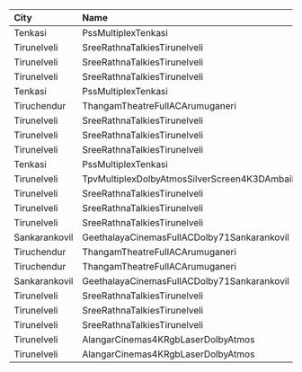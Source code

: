 | City          | Name                                            |  Time | Type        | Price | Capacity | Booked |
| :------------ | :---------------------------------------------- | ----: | :---------- | ----: | -------: | -----: |
| Tenkasi       | PssMultiplexTenkasi                             | 11:00 | FirstClass  |  130₹ |      286 |     52 |
| Tirunelveli   | SreeRathnaTalkiesTirunelveli                    | 11:30 | Balcony     |  130₹ |      237 |    126 |
| Tirunelveli   | SreeRathnaTalkiesTirunelveli                    | 11:30 | FirstClass  |  100₹ |      149 |     74 |
| Tirunelveli   | SreeRathnaTalkiesTirunelveli                    | 11:30 | SecondClass |  100₹ |      320 |    158 |
| Tenkasi       | PssMultiplexTenkasi                             | 14:00 | FirstClass  |  130₹ |      286 |     52 |
| Tiruchendur   | ThangamTheatreFullACArumuganeri                 | 14:30 | FirstClass  |  100₹ |      217 |      6 |
| Tirunelveli   | SreeRathnaTalkiesTirunelveli                    | 14:40 | Balcony     |  130₹ |      237 |    126 |
| Tirunelveli   | SreeRathnaTalkiesTirunelveli                    | 14:40 | FirstClass  |  100₹ |      149 |     74 |
| Tirunelveli   | SreeRathnaTalkiesTirunelveli                    | 14:40 | SecondClass |  100₹ |      320 |    158 |
| Tenkasi       | PssMultiplexTenkasi                             | 18:00 | FirstClass  |  130₹ |      286 |     52 |
| Tirunelveli   | TpvMultiplexDolbyAtmosSilverScreen4K3DAmbaiRoad | 18:15 | FirstClass  |   50₹ |      168 |     89 |
| Tirunelveli   | SreeRathnaTalkiesTirunelveli                    | 18:30 | Balcony     |  130₹ |      237 |    126 |
| Tirunelveli   | SreeRathnaTalkiesTirunelveli                    | 18:30 | FirstClass  |  100₹ |      149 |     74 |
| Tirunelveli   | SreeRathnaTalkiesTirunelveli                    | 18:30 | SecondClass |  100₹ |      320 |    158 |
| Sankarankovil | GeethalayaCinemasFullACDolby71Sankarankovil     | 18:30 | FirstClass  |  100₹ |      374 |    187 |
| Tiruchendur   | ThangamTheatreFullACArumuganeri                 | 18:30 | FirstClass  |  100₹ |      217 |      6 |
| Tiruchendur   | ThangamTheatreFullACArumuganeri                 | 22:15 | FirstClass  |  100₹ |      217 |      6 |
| Sankarankovil | GeethalayaCinemasFullACDolby71Sankarankovil     | 22:30 | FirstClass  |  100₹ |      374 |    187 |
| Tirunelveli   | SreeRathnaTalkiesTirunelveli                    | 22:30 | Balcony     |  130₹ |      237 |    126 |
| Tirunelveli   | SreeRathnaTalkiesTirunelveli                    | 22:30 | FirstClass  |  100₹ |      149 |     74 |
| Tirunelveli   | SreeRathnaTalkiesTirunelveli                    | 22:30 | SecondClass |  100₹ |      320 |    158 |
| Tirunelveli   | AlangarCinemas4KRgbLaserDolbyAtmos              | 22:31 | Platinum    |  100₹ |      192 |     72 |
| Tirunelveli   | AlangarCinemas4KRgbLaserDolbyAtmos              | 22:31 | Gold        |  100₹ |      264 |    132 |